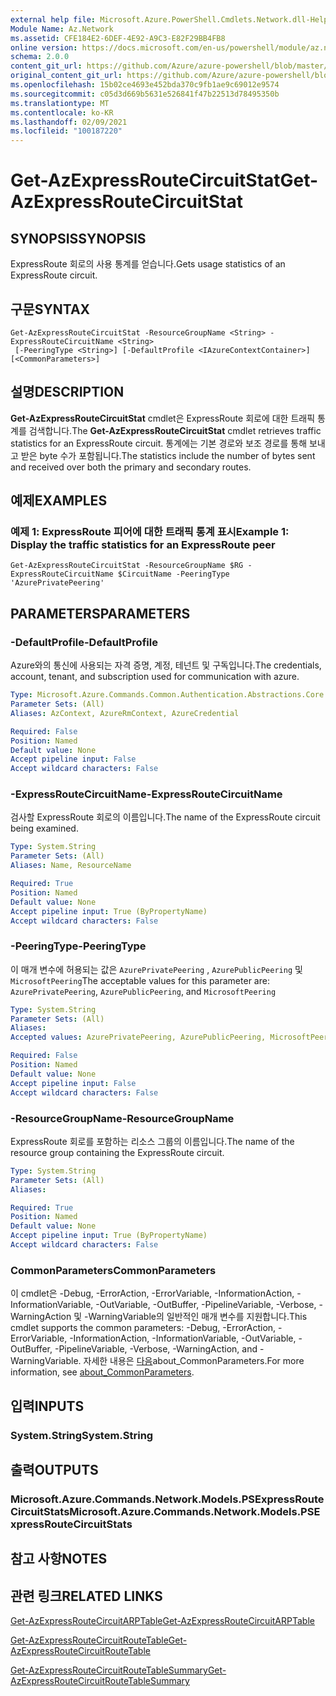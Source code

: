 ```yaml
---
external help file: Microsoft.Azure.PowerShell.Cmdlets.Network.dll-Help.xml
Module Name: Az.Network
ms.assetid: CFE184E2-6DEF-4E92-A9C3-E82F29BB4FB8
online version: https://docs.microsoft.com/en-us/powershell/module/az.network/get-azexpressroutecircuitstat
schema: 2.0.0
content_git_url: https://github.com/Azure/azure-powershell/blob/master/src/Network/Network/help/Get-AzExpressRouteCircuitStat.md
original_content_git_url: https://github.com/Azure/azure-powershell/blob/master/src/Network/Network/help/Get-AzExpressRouteCircuitStat.md
ms.openlocfilehash: 15b02ce4693e452bda370c9fb1ae9c69012e9574
ms.sourcegitcommit: c05d3d669b5631e526841f47b22513d78495350b
ms.translationtype: MT
ms.contentlocale: ko-KR
ms.lasthandoff: 02/09/2021
ms.locfileid: "100187220"
---
```

# <span data-ttu-id="6c990-101">Get-AzExpressRouteCircuitStat</span><span class="sxs-lookup"><span data-stu-id="6c990-101">Get-AzExpressRouteCircuitStat</span></span>

## <span data-ttu-id="6c990-102">SYNOPSIS</span><span class="sxs-lookup"><span data-stu-id="6c990-102">SYNOPSIS</span></span>
<span data-ttu-id="6c990-103">ExpressRoute 회로의 사용 통계를 얻습니다.</span><span class="sxs-lookup"><span data-stu-id="6c990-103">Gets usage statistics of an ExpressRoute circuit.</span></span>

## <span data-ttu-id="6c990-104">구문</span><span class="sxs-lookup"><span data-stu-id="6c990-104">SYNTAX</span></span>

```
Get-AzExpressRouteCircuitStat -ResourceGroupName <String> -ExpressRouteCircuitName <String>
 [-PeeringType <String>] [-DefaultProfile <IAzureContextContainer>] [<CommonParameters>]
```

## <span data-ttu-id="6c990-105">설명</span><span class="sxs-lookup"><span data-stu-id="6c990-105">DESCRIPTION</span></span>
<span data-ttu-id="6c990-106">**Get-AzExpressRouteCircuitStat** cmdlet은 ExpressRoute 회로에 대한 트래픽 통계를 검색합니다.</span><span class="sxs-lookup"><span data-stu-id="6c990-106">The **Get-AzExpressRouteCircuitStat** cmdlet retrieves traffic statistics for an ExpressRoute circuit.</span></span> <span data-ttu-id="6c990-107">통계에는 기본 경로와 보조 경로를 통해 보내고 받은 byte 수가 포함됩니다.</span><span class="sxs-lookup"><span data-stu-id="6c990-107">The statistics include the number of bytes sent and received over both the primary and secondary routes.</span></span>

## <span data-ttu-id="6c990-108">예제</span><span class="sxs-lookup"><span data-stu-id="6c990-108">EXAMPLES</span></span>

### <span data-ttu-id="6c990-109">예제 1: ExpressRoute 피어에 대한 트래픽 통계 표시</span><span class="sxs-lookup"><span data-stu-id="6c990-109">Example 1: Display the traffic statistics for an ExpressRoute peer</span></span>
```
Get-AzExpressRouteCircuitStat -ResourceGroupName $RG -ExpressRouteCircuitName $CircuitName -PeeringType 'AzurePrivatePeering'
```

## <span data-ttu-id="6c990-110">PARAMETERS</span><span class="sxs-lookup"><span data-stu-id="6c990-110">PARAMETERS</span></span>

### <span data-ttu-id="6c990-111">-DefaultProfile</span><span class="sxs-lookup"><span data-stu-id="6c990-111">-DefaultProfile</span></span>
<span data-ttu-id="6c990-112">Azure와의 통신에 사용되는 자격 증명, 계정, 테넌트 및 구독입니다.</span><span class="sxs-lookup"><span data-stu-id="6c990-112">The credentials, account, tenant, and subscription used for communication with azure.</span></span>

```yaml
Type: Microsoft.Azure.Commands.Common.Authentication.Abstractions.Core.IAzureContextContainer
Parameter Sets: (All)
Aliases: AzContext, AzureRmContext, AzureCredential

Required: False
Position: Named
Default value: None
Accept pipeline input: False
Accept wildcard characters: False
```

### <span data-ttu-id="6c990-113">-ExpressRouteCircuitName</span><span class="sxs-lookup"><span data-stu-id="6c990-113">-ExpressRouteCircuitName</span></span>
<span data-ttu-id="6c990-114">검사할 ExpressRoute 회로의 이름입니다.</span><span class="sxs-lookup"><span data-stu-id="6c990-114">The name of the ExpressRoute circuit being examined.</span></span>

```yaml
Type: System.String
Parameter Sets: (All)
Aliases: Name, ResourceName

Required: True
Position: Named
Default value: None
Accept pipeline input: True (ByPropertyName)
Accept wildcard characters: False
```

### <span data-ttu-id="6c990-115">-PeeringType</span><span class="sxs-lookup"><span data-stu-id="6c990-115">-PeeringType</span></span>
<span data-ttu-id="6c990-116">이 매개 변수에 허용되는 값은 `AzurePrivatePeering` , `AzurePublicPeering` 및 `MicrosoftPeering`</span><span class="sxs-lookup"><span data-stu-id="6c990-116">The acceptable values for this parameter are: `AzurePrivatePeering`, `AzurePublicPeering`, and `MicrosoftPeering`</span></span>

```yaml
Type: System.String
Parameter Sets: (All)
Aliases:
Accepted values: AzurePrivatePeering, AzurePublicPeering, MicrosoftPeering

Required: False
Position: Named
Default value: None
Accept pipeline input: False
Accept wildcard characters: False
```

### <span data-ttu-id="6c990-117">-ResourceGroupName</span><span class="sxs-lookup"><span data-stu-id="6c990-117">-ResourceGroupName</span></span>
<span data-ttu-id="6c990-118">ExpressRoute 회로를 포함하는 리소스 그룹의 이름입니다.</span><span class="sxs-lookup"><span data-stu-id="6c990-118">The name of the resource group containing the ExpressRoute circuit.</span></span>

```yaml
Type: System.String
Parameter Sets: (All)
Aliases:

Required: True
Position: Named
Default value: None
Accept pipeline input: True (ByPropertyName)
Accept wildcard characters: False
```

### <span data-ttu-id="6c990-119">CommonParameters</span><span class="sxs-lookup"><span data-stu-id="6c990-119">CommonParameters</span></span>
<span data-ttu-id="6c990-120">이 cmdlet은 -Debug, -ErrorAction, -ErrorVariable, -InformationAction, -InformationVariable, -OutVariable, -OutBuffer, -PipelineVariable, -Verbose, -WarningAction 및 -WarningVariable의 일반적인 매개 변수를 지원합니다.</span><span class="sxs-lookup"><span data-stu-id="6c990-120">This cmdlet supports the common parameters: -Debug, -ErrorAction, -ErrorVariable, -InformationAction, -InformationVariable, -OutVariable, -OutBuffer, -PipelineVariable, -Verbose, -WarningAction, and -WarningVariable.</span></span> <span data-ttu-id="6c990-121">자세한 내용은 [다음](http://go.microsoft.com/fwlink/?LinkID=113216)about_CommonParameters.</span><span class="sxs-lookup"><span data-stu-id="6c990-121">For more information, see [about_CommonParameters](http://go.microsoft.com/fwlink/?LinkID=113216).</span></span>

## <span data-ttu-id="6c990-122">입력</span><span class="sxs-lookup"><span data-stu-id="6c990-122">INPUTS</span></span>

### <span data-ttu-id="6c990-123">System.String</span><span class="sxs-lookup"><span data-stu-id="6c990-123">System.String</span></span>

## <span data-ttu-id="6c990-124">출력</span><span class="sxs-lookup"><span data-stu-id="6c990-124">OUTPUTS</span></span>

### <span data-ttu-id="6c990-125">Microsoft.Azure.Commands.Network.Models.PSExpressRouteCircuitStats</span><span class="sxs-lookup"><span data-stu-id="6c990-125">Microsoft.Azure.Commands.Network.Models.PSExpressRouteCircuitStats</span></span>

## <span data-ttu-id="6c990-126">참고 사항</span><span class="sxs-lookup"><span data-stu-id="6c990-126">NOTES</span></span>

## <span data-ttu-id="6c990-127">관련 링크</span><span class="sxs-lookup"><span data-stu-id="6c990-127">RELATED LINKS</span></span>

[<span data-ttu-id="6c990-128">Get-AzExpressRouteCircuitARPTable</span><span class="sxs-lookup"><span data-stu-id="6c990-128">Get-AzExpressRouteCircuitARPTable</span></span>](Get-AzExpressRouteCircuitARPTable.md)

[<span data-ttu-id="6c990-129">Get-AzExpressRouteCircuitRouteTable</span><span class="sxs-lookup"><span data-stu-id="6c990-129">Get-AzExpressRouteCircuitRouteTable</span></span>](Get-AzExpressRouteCircuitRouteTable.md)

[<span data-ttu-id="6c990-130">Get-AzExpressRouteCircuitRouteTableSummary</span><span class="sxs-lookup"><span data-stu-id="6c990-130">Get-AzExpressRouteCircuitRouteTableSummary</span></span>](Get-AzExpressRouteCircuitRouteTableSummary.md)

